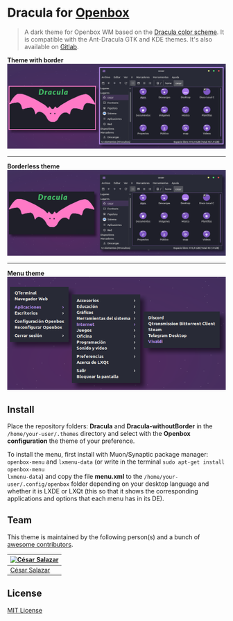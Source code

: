 # Dracula for [Openbox](http://openbox.org/wiki/Main_Page)

> A dark theme for Openbox WM based on the [Dracula color scheme](https://draculatheme.com). It is compatible with the Ant-Dracula GTK and KDE themes. It's also available on [Gitlab](https://gitlab.com/the-zero885/dracula-for-openbox).

**Theme with border**
![Theme with border](dracula_withoutborder.png)

<hr>

**Borderless theme**
![Borderless theme](dracula_withborder.png)

<hr>

**Menu theme**<br>
![Menu](context-menu.png)


## Install
Place the repository folders: **Dracula** and **Dracula-withoutBorder** in the <code>/home/your-user/.themes</code> directory and select with the **Openbox configuration** the theme of your preference.

To install the menu, first install with Muon/Synaptic package manager: <code>openbox-menu</code> and <code>lxmenu-data</code> (or write in the terminal <code>sudo apt-get install openbox-menu lxmenu-data</code>) and copy the file **menu.xml** to the <code>/home/your-user/.config/openbox</code> folder depending on your desktop language and whether it is LXDE or LXQt (this so that it shows the corresponding applications and options that each menu has in its DE). 

## Team

This theme is maintained by the following person(s) and a bunch of [awesome contributors](https://github.com/dracula/template/graphs/contributors).

| [![César Salazar](https://avatars0.githubusercontent.com/u/64677777?s=70)](https://github.com/the-zero885) |
|---|
| [César Salazar](https://github.com/the-zero885) |

## License

[MIT License](./LICENSE)
